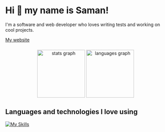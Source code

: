 # Hi 👋 my name is Saman!

I'm a software and web developer who loves writing tests and working on cool projects.

[My website](https://samanshaiza.netlify.app/)

###

<div align="center">
  <img src="https://github-readme-stats.vercel.app/api?username=samanshaiza004&hide_title=false&hide_rank=false&show_icons=true&include_all_commits=true&count_private=true&disable_animations=false&theme=dracula&locale=en&hide_border=false" height="150" alt="stats graph"  />
  <img src="https://github-readme-stats.vercel.app/api/top-langs?username=samanshaiza004&locale=en&hide_title=false&layout=compact&card_width=320&langs_count=5&theme=dracula&hide_border=false" height="150" alt="languages graph"  />
</div>

###

## Languages and technologies I love using

[![My Skills](https://skillicons.dev/icons?i=js,nodejs,ts,react,java,c,cpp,py&perline=12)](https://skillicons.dev)

###
